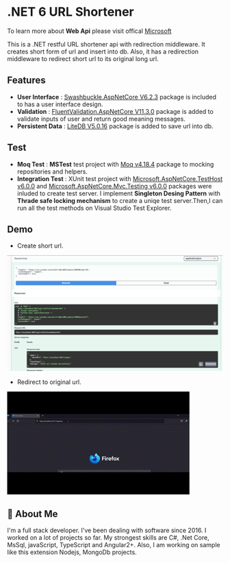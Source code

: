 # .NET 6 URL Shortener

To learn more about **Web Api** please visit offical [Microsoft](https://learn.microsoft.com/en-us/aspnet/core/tutorials/first-web-api?view=aspnetcore-7.0&tabs=visual-studio)

This is a .NET restful URL shortener api with redirection middleware. It creates short form of url and insert into db. Also, it has a redirection middleware to redirect short url to its original long url.
## Features

- **User Interface**  : [Swashbuckle.AspNetCore V6.2.3](https://www.nuget.org/packages/swashbuckle.aspnetcore.swaggergen/6.2.3) package is included to has a user interface design.
- **Validation**      : [FluentValidation.AspNetCore V11.3.0](https://www.nuget.org/packages/FluentValidation.AspNetCore) package is added to validate inputs of user and return good meaning messages.
- **Persistent Data** : [LiteDB V5.0.16](https://www.nuget.org/packages/LiteDB) package is added to save url into db.

## Test
- **Moq Test**  : **MSTest** test project with [Moq v4.18.4](https://www.nuget.org/packages/Moq) package to mocking repositories and helpers. 
- **Integration Test**  : XUnit test project with [Microsoft.AspNetCore.TestHost v6.0.0](https://www.nuget.org/packages/Microsoft.AspNetCore.TestHost/6.0.0) and [Microsoft.AspNetCore.Mvc.Testing v6.0.0](https://www.nuget.org/packages/Microsoft.AspNetCore.Mvc.Testing/6.0.0) packages were inluded to create test server. I implement **Singleton Desing Pattern** with **Thrade safe locking mechanism** to create a uniqe test server.Then,I can run all the test methods on Visual Studio Test Explorer. 

## Demo

* Create short url.

![alt text](https://raw.githubusercontent.com/ismailkasan/url-shortener/main/media/shorturl-1.png?raw=true)

* Redirect to original url.

![alt text](https://raw.githubusercontent.com/ismailkasan/url-shortener/main/media/redirect.gif?raw=true)

## 🚀 About Me
I'm a full stack developer. I've been dealing with software since 2016. I worked on a lot of projects so far. My strongest skills are C#, .Net
Core, MsSql, javaScript, TypeScript and Angular2+. Also, I am working on sample like this extension Nodejs, MongoDb projects.
